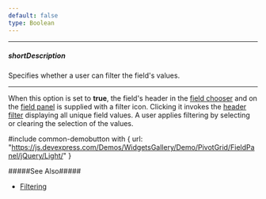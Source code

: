 ```yaml
---
default: false
type: Boolean
---
```

---
##### shortDescription
Specifies whether a user can filter the field's values.

---
When this option is set to **true**, the field's header in the [field chooser](/concepts/05%20Widgets/PivotGrid/010%20Visual%20Elements/10%20Field%20Chooser/01%20Field%20Chooser.md '/Documentation/Guide/Widgets/PivotGrid/Visual_Elements/#Field_Chooser') and on the [field panel](/concepts/05%20Widgets/PivotGrid/010%20Visual%20Elements/15%20Field%20Panel.md '/Documentation/Guide/Widgets/PivotGrid/Visual_Elements/#Field_Panel') is supplied with a filter icon. Clicking it invokes the [header filter](/concepts/05%20Widgets/PivotGrid/080%20Filtering/020%20Filtering%20in%20the%20UI.md '/Documentation/Guide/Widgets/PivotGrid/Filtering/#Filtering_in_the_UI') displaying all unique field values. A user applies filtering by selecting or clearing the selection of the values.

#include common-demobutton with {
    url: "https://js.devexpress.com/Demos/WidgetsGallery/Demo/PivotGrid/FieldPanel/jQuery/Light/"
}

#####See Also#####
- [Filtering](/concepts/05%20Widgets/PivotGrid/080%20Filtering '/Documentation/Guide/Widgets/PivotGrid/Filtering/')